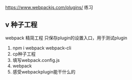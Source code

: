https://www.webpackjs.com/plugins/ 练习

## v 种子工程
webpack 精简工程
只保存plugin的设置入口，用于测试plugin


1. npm i webpack webpack-cli
2. cp种子工程
3. 填写webpack.config.js
4. webpack
5. 感受webpackplugin能干什么的